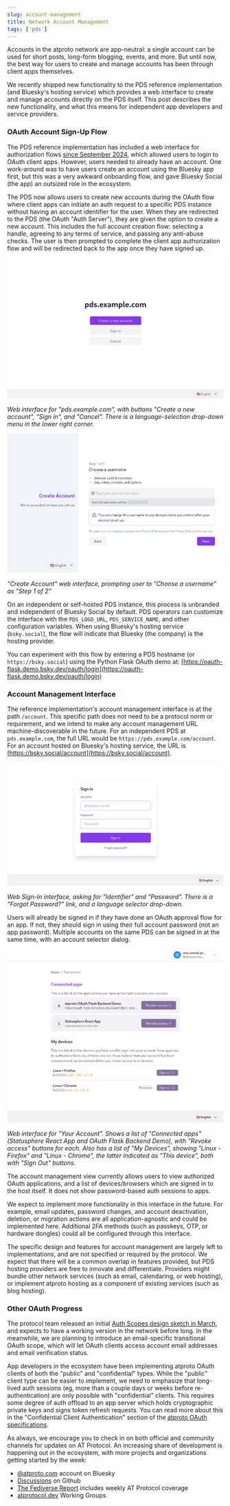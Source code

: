 ```yaml
---
slug: account-management
title: Network Account Management
tags: ['pds']
---
```


Accounts in the atproto network are app-neutral: a single account can be used for short posts, long-form blogging, events, and more. But until now, the best way for users to create and manage accounts has been through client apps themselves.

We recently shipped new functionality to the PDS reference implementation (and Bluesky's hosting service) which provides a web interface to create and manage accounts directly on the PDS itself. This post describes the new functionality, and what this means for independent app developers and service providers.

### OAuth Account Sign-Up Flow

The PDS reference implementation has included a web interface for authorization flows [since September 2024](https://docs.bsky.app/blog/oauth-atproto), which allowed users to login to OAuth client apps. However, users needed to already have an account. One work-around was to have users create an account using the Bluesky app first, but this was a very awkward onboarding flow, and gave Bluesky Social (the app) an outsized role in the ecosystem.

The PDS now allows users to create new accounts during the OAuth flow where client apps can initiate an auth request to a specific PDS instance without having an account identifier for the user. When they are redirected to the PDS (the OAuth "Auth Server"), they are given the option to create a new account. This includes the full account creation flow: selecting a handle, agreeing to any terms of service, and passing any anti-abuse checks. The user is then prompted to complete the client app authorization flow and will be redirected back to the app once they have signed up.

![Web interface for "pds.example.com", with buttons "Create a new account", "Sign in", and "Cancel". There is a language-selection drop-down menu in the lower right corner.](pds-account-landing.png)

*Web interface for "pds.example.com", with buttons "Create a new account", "Sign in", and "Cancel". There is a language-selection drop-down menu in the lower right corner.*

!["Create Account" web interface, prompting user to "Choose a username" as "Step 1 of 2"](pds-create-account.png)

*"Create Account" web interface, prompting user to "Choose a username" as "Step 1 of 2"*

On an independent or self-hosted PDS instance, this process is unbranded and independent of Bluesky Social by default. PDS operators can customize the interface with the `PDS_LOGO_URL`, `PDS_SERVICE_NAME`, and other configuration variables. When using Bluesky's hosting service (`bsky.social`), the flow will indicate that Bluesky (the company) is the hosting provider.

You can experiment with this flow by entering a PDS hostname (or `https://bsky.social`) using the Python Flask OAuth demo at: [https://oauth-flask.demo.bsky.dev/oauth/login](https://oauth-flask.demo.bsky.dev/oauth/login)

### Account Management Interface

The reference implementation's account management interface is at the path `/account`. This specific path does not need to be a protocol norm or requirement, and we intend to make any account management URL machine-discoverable in the future. For an independent PDS at `pds.example.com`, the full URL would be `https://pds.example.com/account`. For an account hosted on Bluesky's hosting service, the URL is [https://bsky.social/account](https://bsky.social/account).

![Web Sign-In interface, asking for "Identifier" and "Password". There is a "Forgot Password?" link, and a language selector drop-down.](pds-mgmt-signin.png)

*Web Sign-In interface, asking for "Identifier" and "Password". There is a "Forgot Password?" link, and a language selector drop-down.*

Users will already be signed in if they have done an OAuth approval flow for an app. If not, they should sign in using their full account password (not an app password). Multiple accounts on the same PDS can be signed in at the same time, with an account selector dialog.

![Web interface for "Your Account". Shows a list of "Connected apps" (Statusphere React App and OAuth Flask Backend Demo), with "Revoke access" buttons for each. Also has a list of "My Devices", showing "Linux \- Firefox" and "Linux \- Chrome", the latter indicated as "This device", both with "Sign Out" buttons.](pds-mgmt-sessions.png)

*Web interface for "Your Account". Shows a list of "Connected apps" (Statusphere React App and OAuth Flask Backend Demo), with "Revoke access" buttons for each. Also has a list of "My Devices", showing "Linux \- Firefox" and "Linux \- Chrome", the latter indicated as "This device", both with "Sign Out" buttons.*

The account management view currently allows users to view authorized OAuth applications, and a list of devices/browsers which are signed in to the host itself. It does not show password-based auth sessions to apps.

We expect to implement more functionality in this interface in the future. For example, email updates, password changes, and account deactivation, deletion, or migration actions are all application-agnostic and could be implemented here. Additional 2FA methods (such as passkeys, OTP, or hardware dongles) could all be configured through this interface.

The specific design and features for account management are largely left to implementations, and are not specified or required by the protocol. We expect that there will be a common overlap in features provided, but PDS hosting providers are free to innovate and differentiate. Providers might bundle other network services (such as email, calendaring, or web hosting), or implement atproto hosting as a component of existing services (such as blog hosting).

### Other OAuth Progress

The protocol team released an initial [Auth Scopes design sketch in March](https://github.com/bluesky-social/atproto/discussions/3655), and expects to have a working version in the network before long. In the meanwhile, we are planning to introduce an email-specific transitional OAuth scope, which will let OAuth clients access account email addresses and email verification status.

App developers in the ecosystem have been implementing atproto OAuth clients of both the "public" and "confidential" types. While the "public" client type can be easier to implement, we need to emphasize that long-lived auth sessions (eg, more than a couple days or weeks before re-authentication)  are only possible with "confidential" clients. This requires some degree of auth offload to an app server which holds cryptographic private keys and signs token refresh requests. You can read more about this in the "Confidential Client Authentication" section of the [atproto OAuth specifications](https://atproto.com/specs/oauth).

As always, we encourage you to check in on both official and community channels for updates on AT Protocol. An increasing share of development is happening out in the ecosystem, with more projects and organizations getting started by the week:

- [@atproto.com](https://bsky.app/profile/atproto.com) account on Bluesky
- [Discussions](https://github.com/bluesky-social/atproto/discussions) on Github
- [The Fediverse Report](https://fediversereport.com/) includes weekly AT Protocol coverage
- [atprotocol.dev](https://atprotocol.dev/) Working Groups
